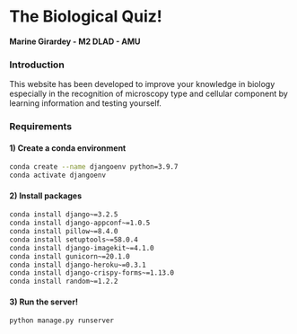 # The Biological Quiz!

**Marine Girardey - M2 DLAD - AMU**

### Introduction
This website has been developed to improve your knowledge in biology especially in the recognition of 
microscopy type and cellular component by learning information and testing yourself.

### Requirements

#### 1) Create a conda environment
```bash
conda create --name djangoenv python=3.9.7
conda activate djangoenv
```
#### 2) Install packages
```bash
conda install django~=3.2.5
conda install django-appconf~=1.0.5
conda install pillow~=8.4.0
conda install setuptools~=58.0.4
conda install django-imagekit~=4.1.0
conda install gunicorn~=20.1.0
conda install django-heroku~=0.3.1
conda install django-crispy-forms~=1.13.0
conda install random~=1.2.2
```
#### 3) Run the server!
```bash
python manage.py runserver
```
